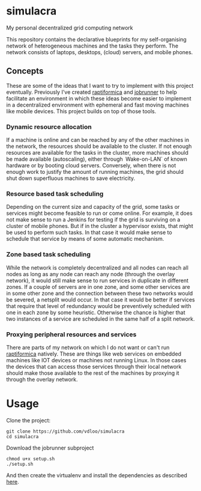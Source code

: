 simulacra
=========

My personal decentralized grid computing network

This repository contains the declarative blueprints for my self-organising 
network of heterogeneous machines and the tasks they perform. The network 
consists of laptops, desktops, (cloud) servers, and mobile phones.

## Concepts

These are some of the ideas that I want to try to implement with this
project eventually. Previously I've created [raptiformica](https://github.com/vdloo/raptiformica) and [jobrunner](https://github.com/vdloo/jobrunner) 
to help facilitate an environment in which these ideas become easier to 
implement in a decentralized environment with ephemeral and fast moving 
machines like mobile devices. This project builds on top of those tools.

### Dynamic resource allocation

If a machine is online and can be reached by any of the other machines in 
the network, the resources should be available to the cluster. If not enough 
resources are available for the tasks in the cluster, more machines should be 
made available (autoscaling), either through` `Wake-on-LAN` of known hardware 
or by booting cloud servers. Conversely, when there is not enough work to 
justify the amount of running machines, the grid should shut down superfluous 
machines to save electricity.

### Resource based task scheduling

Depending on the current size and capacity of the grid, some tasks or
services might become feasible to run or come online. For example, it does
not make sense to run a Jenkins for testing if the grid is surviving on
a cluster of mobile phones. But if in the cluster a hypervisor exists,
that might be used to perform such tasks. In that case it would make sense
to schedule that service by means of some automatic mechanism.

### Zone based task scheduling

While the network is completely decentralized and all nodes can reach all
nodes as long as any node can reach any node (through the overlay
network), it would still make sense to run services in duplicate in
different zones. If a couple of servers are in one zone, and some other
services are in some other zone and the connection between these two
networks would be severed, a netsplit would occur. In that case it would
be better if services that require that level of redundancy would be
preventively scheduled with one in each zone by some heuristic. Otherwise
the chance is higher that two instances of a service are scheduled in
the same half of a split network.

### Proxying peripheral resources and services

There are parts of my network on which I do not want or can't run
[raptiformica](https://github.com/vdloo/raptiformica) natively. These 
are things like web services on embedded machines like IOT devices or 
machines not running Linux. In those cases the devices that can access 
those services through their local network should make those available 
to the rest of the machines by proxying it through the overlay network.


# Usage

Clone the project:
```
git clone https://github.com/vdloo/simulacra
cd simulacra
```

Download the jobrunner subproject
```
chmod u+x setup.sh
./setup.sh
```

And then create the virtualenv and install the dependencies as described [here](https://github.com/vdloo/jobrunner#usage).
